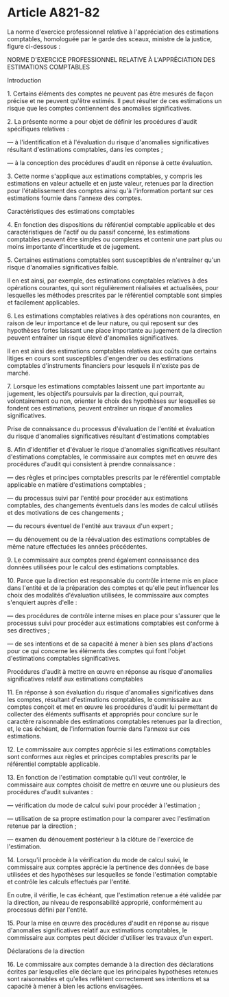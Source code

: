 # Article A821-82

La norme d'exercice professionnel relative à l'appréciation des estimations comptables, homologuée par le garde des sceaux, ministre de la justice, figure ci-dessous :

NORME D'EXERCICE PROFESSIONNEL RELATIVE À L'APPRÉCIATION DES ESTIMATIONS COMPTABLES

Introduction

1\. Certains éléments des comptes ne peuvent pas être mesurés de façon précise et ne peuvent qu'être estimés. Il peut résulter de ces estimations un risque que les comptes contiennent des anomalies significatives.

2\. La présente norme a pour objet de définir les procédures d'audit spécifiques relatives :

― à l'identification et à l'évaluation du risque d'anomalies significatives résultant d'estimations comptables, dans les comptes ;

― à la conception des procédures d'audit en réponse à cette évaluation.

3\. Cette norme s'applique aux estimations comptables, y compris les estimations en valeur actuelle et en juste valeur, retenues par la direction pour l'établissement des comptes ainsi qu'à l'information portant sur ces estimations fournie dans l'annexe des comptes.

Caractéristiques des estimations comptables

4\. En fonction des dispositions du référentiel comptable applicable et des caractéristiques de l'actif ou du passif concerné, les estimations comptables peuvent être simples ou complexes et contenir une part plus ou moins importante d'incertitude et de jugement.

5\. Certaines estimations comptables sont susceptibles de n'entraîner qu'un risque d'anomalies significatives faible.

Il en est ainsi, par exemple, des estimations comptables relatives à des opérations courantes, qui sont régulièrement réalisées et actualisées, pour lesquelles les méthodes prescrites par le référentiel comptable sont simples et facilement applicables.

6\. Les estimations comptables relatives à des opérations non courantes, en raison de leur importance et de leur nature, ou qui reposent sur des hypothèses fortes laissant une place importante au jugement de la direction peuvent entraîner un risque élevé d'anomalies significatives.

Il en est ainsi des estimations comptables relatives aux coûts que certains litiges en cours sont susceptibles d'engendrer ou des estimations comptables d'instruments financiers pour lesquels il n'existe pas de marché.

7\. Lorsque les estimations comptables laissent une part importante au jugement, les objectifs poursuivis par la direction, qui pourrait, volontairement ou non, orienter le choix des hypothèses sur lesquelles se fondent ces estimations, peuvent entraîner un risque d'anomalies significatives.

Prise de connaissance du processus d'évaluation de l'entité et évaluation du risque d'anomalies significatives résultant d'estimations comptables

8\. Afin d'identifier et d'évaluer le risque d'anomalies significatives résultant d'estimations comptables, le commissaire aux comptes met en œuvre des procédures d'audit qui consistent à prendre connaissance :

― des règles et principes comptables prescrits par le référentiel comptable applicable en matière d'estimations comptables ;

― du processus suivi par l'entité pour procéder aux estimations comptables, des changements éventuels dans les modes de calcul utilisés et des motivations de ces changements ;

― du recours éventuel de l'entité aux travaux d'un expert ;

― du dénouement ou de la réévaluation des estimations comptables de même nature effectuées les années précédentes.

9\. Le commissaire aux comptes prend également connaissance des données utilisées pour le calcul des estimations comptables.

10\. Parce que la direction est responsable du contrôle interne mis en place dans l'entité et de la préparation des comptes et qu'elle peut influencer les choix des modalités d'évaluation utilisées, le commissaire aux comptes s'enquiert auprès d'elle :

― des procédures de contrôle interne mises en place pour s'assurer que le processus suivi pour procéder aux estimations comptables est conforme à ses directives ;

― de ses intentions et de sa capacité à mener à bien ses plans d'actions pour ce qui concerne les éléments des comptes qui font l'objet d'estimations comptables significatives.

Procédures d'audit à mettre en œuvre en réponse au risque d'anomalies significatives relatif aux estimations comptables

11\. En réponse à son évaluation du risque d'anomalies significatives dans les comptes, résultant d'estimations comptables, le commissaire aux comptes conçoit et met en œuvre les procédures d'audit lui permettant de collecter des éléments suffisants et appropriés pour conclure sur le caractère raisonnable des estimations comptables retenues par la direction, et, le cas échéant, de l'information fournie dans l'annexe sur ces estimations.

12\. Le commissaire aux comptes apprécie si les estimations comptables sont conformes aux règles et principes comptables prescrits par le référentiel comptable applicable.

13\. En fonction de l'estimation comptable qu'il veut contrôler, le commissaire aux comptes choisit de mettre en œuvre une ou plusieurs des procédures d'audit suivantes :

― vérification du mode de calcul suivi pour procéder à l'estimation ;

― utilisation de sa propre estimation pour la comparer avec l'estimation retenue par la direction ;

― examen du dénouement postérieur à la clôture de l'exercice de l'estimation.

14\. Lorsqu'il procède à la vérification du mode de calcul suivi, le commissaire aux comptes apprécie la pertinence des données de base utilisées et des hypothèses sur lesquelles se fonde l'estimation comptable et contrôle les calculs effectués par l'entité.

En outre, il vérifie, le cas échéant, que l'estimation retenue a été validée par la direction, au niveau de responsabilité approprié, conformément au processus défini par l'entité.

15\. Pour la mise en œuvre des procédures d'audit en réponse au risque d'anomalies significatives relatif aux estimations comptables, le commissaire aux comptes peut décider d'utiliser les travaux d'un expert.

Déclarations de la direction

16\. Le commissaire aux comptes demande à la direction des déclarations écrites par lesquelles elle déclare que les principales hypothèses retenues sont raisonnables et qu'elles reflètent correctement ses intentions et sa capacité à mener à bien les actions envisagées.

